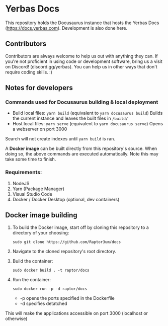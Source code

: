 # Yerbas Docs

This repository holds the Docusaurus instance that hosts the Yerbas Docs (https://docs.yerbas.com). Development is also done here.

## Contributors

Contributors are always welcome to help us out with anything they can. If you're not proficient in using code or development software, bring us a visit on Discord! (discord.gg/yerbas). You can help us in other ways that don't require coding skills. :)

## Notes for developers

### Commands used for Docusaurus building & local deployment

- Build local files: `yarn build` (equivalent to `yarn docusaurus build`)
  Builds the current instance and leaves the built files in `/build/`
- Host local files: `yarn serve` (equivalent to `yarn docusaurus serve`)
  Opens a webserver on port 3000

Search will not create indexes until `yarn build` is ran.

A **Docker image** can be built directly from this repository's source. When doing so, the above commands are executed automatically. Note this may take some time to finish.

### Requirements:

1. NodeJS
2. Yarn (Package Manager)
3. Visual Studio Code
4. Docker / Docker Desktop (optional, dev containers)

## Docker image building

1. To build the Docker image, start off by cloning this repository to a directory of your choosing:

   `sudo git clone https://github.com/Raptor3um/docs`

2. Navigate to the cloned repository's root directory.
3. Build the container:

   `sudo docker build . -t raptor/docs`

4. Run the container:

   `sudo docker run -p -d raptor/docs`
   - -p opens the ports specified in the Dockerfile
   - -d specifies detatched 

This will make the applications accessible on port 3000 (localhost or otherwise)